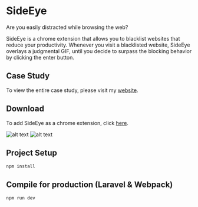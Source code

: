 # SideEye

Are you easily distracted while browsing the web?

SideEye is a chrome extension that allows you to blacklist websites that reduce your productivity. Whenever you visit a blacklisted website, SideEye overlays a judgmental GIF, until you decide to surpass the blocking behavior by clicking the enter button.

## Case Study

To view the entire case study, please visit my [website](https://www.maxi.studio/chromeKit).

## Download

To add SideEye as a chrome extension, click [here](https://chrome.google.com/webstore/detail/sideeye/mlcnmfkpolkpkbmakibncbhbldjdjdea).

![alt text](https://cdn.glitch.com/b4cd9c5e-4515-4298-ac12-97fd727eaf29%2F210505_Screen_Shot_1.png?v=1620239279771)
![alt text](https://cdn.glitch.com/b4cd9c5e-4515-4298-ac12-97fd727eaf29%2F210505_Screen_Shot_2.png?v=1620239264965)

## Project Setup

```
npm install
```

## Compile for production (Laravel & Webpack)

```
npm run dev
```

